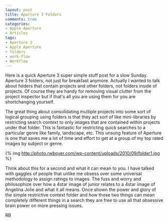 ```yaml
---
layout: post
title: Aperture 3 Folders
comments: true
categories:
- Apple Aperture
- Articles
tags:
- Aperture 3
- Apple Aperture
- folders
- work-flow
- Workflow
---
```

Here is a quick Aperture 3 super simple stuff post for a slow Sunday. Aperture 3 folders, not just for breakfast anymore. Actually I wanted to talk about folders that contain projects and other folders, not folders inside of projects. Of course they are handy for removing visual clutter from the project inspector but if that's all you are using them for you are shortchanging yourself.

The great thing about consolidating multiple projects into some sort of logical grouping using folders is that they act sort of like mini-libraries by restricting search context to only images that are contained within projects under that folder. This is fantastic for restricting quick searches to a particular genre like family, landscape, etc. This unsung feature of Aperture is one that saves me a lot of time and effort to get at a group of my top rated images by subject or genre.

{% img http://photo.rwboyer.com/wp-content/uploads/2010/09/folder1.jpg %}

Think about this for a second and what it can mean to you. I have talked with gaggles of people that unlike me obsess over some universal methodology to assign ratings to images. The fuss and worry and philosophize over how a 4star image of junior relates to a 4star image of Angelina Jolie and what it all means. Once shown the power and glory of the simple restrictive context folder and how those two things can mean completely different things in a search they are free to use all that obsessive brain power on more pressing issues.

RB